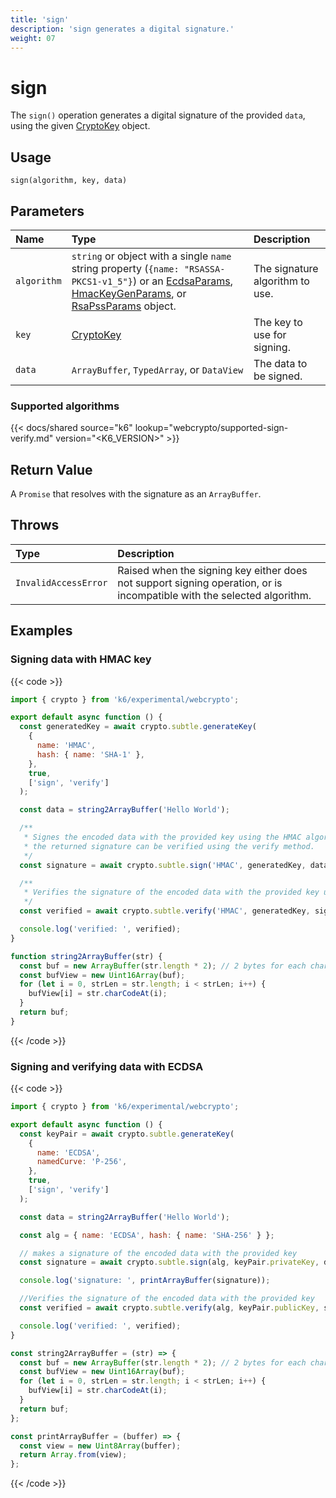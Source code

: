 ```yaml
---
title: 'sign'
description: 'sign generates a digital signature.'
weight: 07
---
```


# sign

The `sign()` operation generates a digital signature of the provided `data`, using the given [CryptoKey](https://grafana.com/docs/k6/<K6_VERSION>/javascript-api/k6-experimental/webcrypto/cryptokey) object.

## Usage

```
sign(algorithm, key, data)
```

## Parameters

| Name        | Type                                                                                                                                                                                                                                                                                                                                                                                                                                                             | Description                     |
| :---------- | :--------------------------------------------------------------------------------------------------------------------------------------------------------------------------------------------------------------------------------------------------------------------------------------------------------------------------------------------------------------------------------------------------------------------------------------------------------------- | :------------------------------ |
| `algorithm` | `string` or object with a single `name` string property (`{name: "RSASSA-PKCS1-v1_5"}`) or an [EcdsaParams](https://grafana.com/docs/k6/<K6_VERSION>/javascript-api/k6-experimental/webcrypto/ecdsaparams/), [HmacKeyGenParams](https://grafana.com/docs/k6/<K6_VERSION>/javascript-api/k6-experimental/webcrypto/hmackeygenparams/), or [RsaPssParams](https://grafana.com/docs/k6/<K6_VERSION>/javascript-api/k6-experimental/webcrypto/rsapssparams/) object. | The signature algorithm to use. |
| `key`       | [CryptoKey](https://grafana.com/docs/k6/<K6_VERSION>/javascript-api/k6-experimental/webcrypto/cryptokey)                                                                                                                                                                                                                                                                                                                                                         | The key to use for signing.     |
| `data`      | `ArrayBuffer`, `TypedArray`, or `DataView`                                                                                                                                                                                                                                                                                                                                                                                                                       | The data to be signed.          |

### Supported algorithms

{{< docs/shared source="k6" lookup="webcrypto/supported-sign-verify.md" version="<K6_VERSION>" >}}

## Return Value

A `Promise` that resolves with the signature as an `ArrayBuffer`.

## Throws

| Type                 | Description                                                                                                            |
| :------------------- | :--------------------------------------------------------------------------------------------------------------------- |
| `InvalidAccessError` | Raised when the signing key either does not support signing operation, or is incompatible with the selected algorithm. |

## Examples

### Signing data with HMAC key

{{< code >}}

```javascript
import { crypto } from 'k6/experimental/webcrypto';

export default async function () {
  const generatedKey = await crypto.subtle.generateKey(
    {
      name: 'HMAC',
      hash: { name: 'SHA-1' },
    },
    true,
    ['sign', 'verify']
  );

  const data = string2ArrayBuffer('Hello World');

  /**
   * Signes the encoded data with the provided key using the HMAC algorithm
   * the returned signature can be verified using the verify method.
   */
  const signature = await crypto.subtle.sign('HMAC', generatedKey, data);

  /**
   * Verifies the signature of the encoded data with the provided key using the HMAC algorithm.
   */
  const verified = await crypto.subtle.verify('HMAC', generatedKey, signature, data);

  console.log('verified: ', verified);
}

function string2ArrayBuffer(str) {
  const buf = new ArrayBuffer(str.length * 2); // 2 bytes for each char
  const bufView = new Uint16Array(buf);
  for (let i = 0, strLen = str.length; i < strLen; i++) {
    bufView[i] = str.charCodeAt(i);
  }
  return buf;
}
```

{{< /code >}}

### Signing and verifying data with ECDSA

{{< code >}}

```javascript
import { crypto } from 'k6/experimental/webcrypto';

export default async function () {
  const keyPair = await crypto.subtle.generateKey(
    {
      name: 'ECDSA',
      namedCurve: 'P-256',
    },
    true,
    ['sign', 'verify']
  );

  const data = string2ArrayBuffer('Hello World');

  const alg = { name: 'ECDSA', hash: { name: 'SHA-256' } };

  // makes a signature of the encoded data with the provided key
  const signature = await crypto.subtle.sign(alg, keyPair.privateKey, data);

  console.log('signature: ', printArrayBuffer(signature));

  //Verifies the signature of the encoded data with the provided key
  const verified = await crypto.subtle.verify(alg, keyPair.publicKey, signature, data);

  console.log('verified: ', verified);
}

const string2ArrayBuffer = (str) => {
  const buf = new ArrayBuffer(str.length * 2); // 2 bytes for each char
  const bufView = new Uint16Array(buf);
  for (let i = 0, strLen = str.length; i < strLen; i++) {
    bufView[i] = str.charCodeAt(i);
  }
  return buf;
};

const printArrayBuffer = (buffer) => {
  const view = new Uint8Array(buffer);
  return Array.from(view);
};
```

{{< /code >}}
